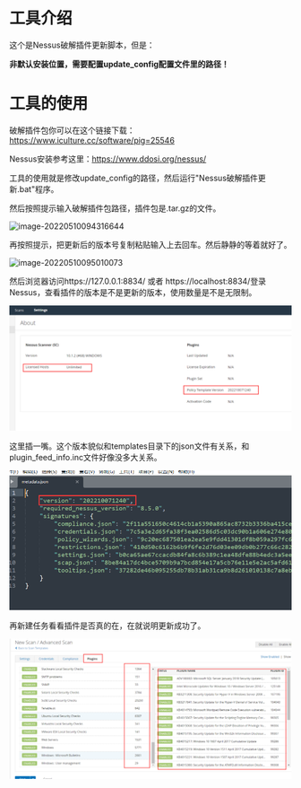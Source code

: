# 工具介绍

这个是Nessus破解插件更新脚本，但是：

__非默认安装位置，需要配置update_config配置文件里的路径！__

# 工具的使用

破解插件包你可以在这个链接下载：https://www.iculture.cc/software/pig=25546

Nessus安装参考这里：https://www.ddosi.org/nessus/

工具的使用就是修改update_config的路径，然后运行"Nessus破解插件更新.bat"程序。

然后按照提示输入破解插件包路径，插件包是.tar.gz的文件。

![image-20220510094316644](images/image-20220510094316644.png)

再按照提示，把更新后的版本号复制粘贴输入上去回车。然后静静的等着就好了。

![image-20220510095010073](images/image-20220510095010073.png)

然后浏览器访问https://127.0.0.1:8834/ 或者 https://localhost:8834/登录Nessus，查看插件的版本是不是更新的版本，使用数量是不是无限制。

![1667444300183](images/1667444300183.png)

这里插一嘴。这个版本貌似和templates目录下的json文件有关系，和plugin_feed_info.inc文件好像没多大关系。

![1667444406314](images/1667444406314.png)

再新建任务看看插件是否真的在，在就说明更新成功了。

![1667444348160](images/1667444348160.png)